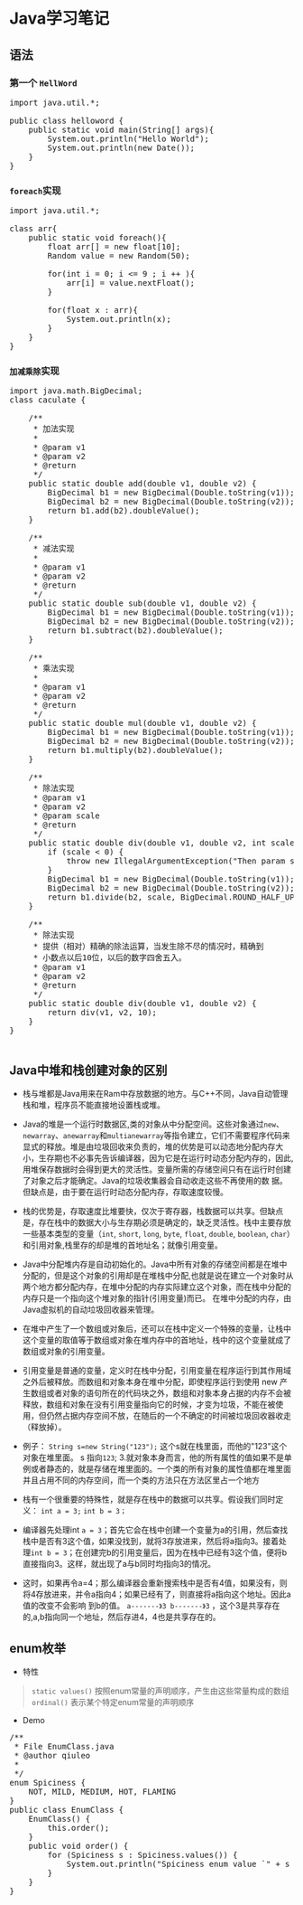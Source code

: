 # Java学习笔记
## 语法
### 第一个 `HellWord`
<pre>
import java.util.*;

public class helloword {
	public static void main(String[] args){
		System.out.println("Hello World");
		System.out.println(new Date());
	}
}
</pre>

### `foreach`实现
<pre>
import java.util.*;

class arr{
	public static void foreach(){
		float arr[] = new float[10];
		Random value = new Random(50);
		
		for(int i = 0; i <= 9 ; i ++ ){
			arr[i] = value.nextFloat();
		}
		
		for(float x : arr){
			System.out.println(x);
		}
	}
}
</pre>


### `加减乘除`实现

<pre>
import java.math.BigDecimal;
class caculate {

	/**
	 * 加法实现
	 * 
	 * @param v1
	 * @param v2
	 * @return
	 */
	public static double add(double v1, double v2) {
		BigDecimal b1 = new BigDecimal(Double.toString(v1));
		BigDecimal b2 = new BigDecimal(Double.toString(v2));
		return b1.add(b2).doubleValue();
	}

	/**
	 * 减法实现
	 * 
	 * @param v1
	 * @param v2
	 * @return
	 */
	public static double sub(double v1, double v2) {
		BigDecimal b1 = new BigDecimal(Double.toString(v1));
		BigDecimal b2 = new BigDecimal(Double.toString(v2));
		return b1.subtract(b2).doubleValue();
	}

	/**
	 * 乘法实现
	 * 
	 * @param v1
	 * @param v2
	 * @return
	 */
	public static double mul(double v1, double v2) {
		BigDecimal b1 = new BigDecimal(Double.toString(v1));
		BigDecimal b2 = new BigDecimal(Double.toString(v2));
		return b1.multiply(b2).doubleValue();
	}

	/**
	 * 除法实现
	 * @param v1
	 * @param v2
	 * @param scale
	 * @return
	 */
	public static double div(double v1, double v2, int scale) {
		if (scale < 0) {
			throw new IllegalArgumentException("Then param scale must be a positive integer or zero");
		}
		BigDecimal b1 = new BigDecimal(Double.toString(v1));
		BigDecimal b2 = new BigDecimal(Double.toString(v2));
		return b1.divide(b2, scale, BigDecimal.ROUND_HALF_UP).doubleValue();
	}

	/**
	 * 除法实现
	 * 提供（相对）精确的除法运算，当发生除不尽的情况时，精确到 
	 * 小数点以后10位，以后的数字四舍五入。 
	 * @param v1
	 * @param v2
	 * @return
	 */
	public static double div(double v1, double v2) {
		return div(v1, v2, 10);
	}
}

</pre>

## Java中堆和栈创建对象的区别
* 栈与堆都是Java用来在Ram中存放数据的地方。与C++不同，Java自动管理栈和堆，程序员不能直接地设置栈或堆。
* Java的堆是一个运行时数据区,类的对象从中分配空间。这些对象通过`new`、`newarray`、`anewarray`和`multianewarray`等指令建立，它们不需要程序代码来显式的释放。堆是由垃圾回收来负责的，堆的优势是可以动态地分配内存大小，生存期也不必事先告诉编译器，因为它是在运行时动态分配内存的，因此,用堆保存数据时会得到更大的灵活性。变量所需的存储空间只有在运行时创建了对象之后才能确定。Java的垃圾收集器会自动收走这些不再使用的数
据。但缺点是，由于要在运行时动态分配内存，存取速度较慢。

* 栈的优势是，存取速度比堆要快，仅次于寄存器，栈数据可以共享。但缺点是，存在栈中的数据大小与生存期必须是确定的，缺乏灵活性。栈中主要存放一些基本类型的变量（`int`, `short`, `long`, `byte`, `float`, `double`, `boolean`, `char`）和引用对象,栈里存的却是堆的首地址名；就像引用变量。 

* Java中分配堆内存是自动初始化的。Java中所有对象的存储空间都是在堆中分配的，但是这个对象的引用却是在堆栈中分配,也就是说在建立一个对象时从两个地方都分配内存，在堆中分配的内存实际建立这个对象，而在栈中分配的内存只是一个指向这个堆对象的指针(引用变量)而已。 在堆中分配的内存，由Java虚拟机的自动垃圾回收器来管理。 

* 在堆中产生了一个数组或对象后，还可以在栈中定义一个特殊的变量，让栈中这个变量的取值等于数组或对象在堆内存中的首地址，栈中的这个变量就成了数组或对象的引用变量。

* 引用变量是普通的变量，定义时在栈中分配，引用变量在程序运行到其作用域之外后被释放。而数组和对象本身在堆中分配，即使程序运行到使用 new 产生数组或者对象的语句所在的代码块之外，数组和对象本身占据的内存不会被释放，数组和对象在没有引用变量指向它的时候，才变为垃圾，不能在被使用，但仍然占据内存空间不放，在随后的一个不确定的时间被垃圾回收器收走（释放掉）。

* 例子：
`String s=new String("123");`
这个s就在栈里面，而他的"123"这个对象在堆里面。 s 指向`123`;
3.就对象本身而言，他的所有属性的值如果不是单例或者静态的，就是存储在堆里面的。一个类的所有对象的属性值都在堆里面并且占用不同的内存空间，而一个类的方法只在方法区里占一个地方

* 栈有一个很重要的特殊性，就是存在栈中的数据可以共享。假设我们同时定义：
`int a = 3;`
`int b = 3； `

* 编译器先处理int `a = 3`；首先它会在栈中创建一个变量为a的引用，然后查找栈中是否有3这个值，如果没找到，就将3存放进来，然后将a指向3。接着处理`int b = 3`；在创建完b的引用变量后，因为在栈中已经有3这个值，便将b直接指向3。这样，就出现了a与b同时均指向3的情况。

* 这时，如果再令a=4；那么编译器会重新搜索栈中是否有4值，如果没有，则将4存放进来，并令a指向4；如果已经有了，则直接将a指向这个地址。因此a值的改变不会影响
到b的值。
`a-------》3
b-------》3` ，这个3是共享存在的,a,b指向同一个地址，然后存进4，4也是共享存在的。

## enum枚举
* 特性
> `static values()` 按照enum常量的声明顺序，产生由这些常量构成的数组
> `ordinal()` 表示某个特定enum常量的声明顺序

* Demo
<pre>
/**
 * File EnumClass.java
 * @author qiuleo
 *
 */
enum Spiciness {
	NOT, MILD, MEDIUM, HOT, FLAMING
}
public class EnumClass {
	EnumClass() {
		this.order();
	}
	public void order() {
		for (Spiciness s : Spiciness.values()) {
			System.out.println("Spiciness enum value `" + s + "`, order is " + s.ordinal());
		}
	}
}
</pre>

